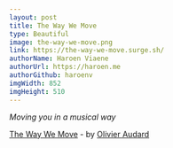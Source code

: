 ```yaml
---
layout: post
title: The Way We Move
type: Beautiful
image: the-way-we-move.png
link: https://the-way-we-move.surge.sh/
authorName: Haroen Viaene
authorUrl: https://haroen.me
authorGithub: haroenv
imgWidth: 852
imgHeight: 510
---
```


_Moving you in a musical way_

[The Way We Move](https://the-way-we-move.surge.sh/) - by [Olivier Audard](https://github.com/dharFr/the-way-we-move)
